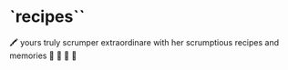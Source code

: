 # `recipes``

🖍 yours truly scrumper extraordinare with her scrumptious recipes and memories 🛄 🚴 🎵 🎋